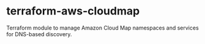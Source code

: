 # terraform-aws-cloudmap

Terraform module to manage Amazon Cloud Map namespaces and services for DNS-based discovery.

<!-- BEGIN_TF_DOCS -->
<!-- END_TF_DOCS -->
